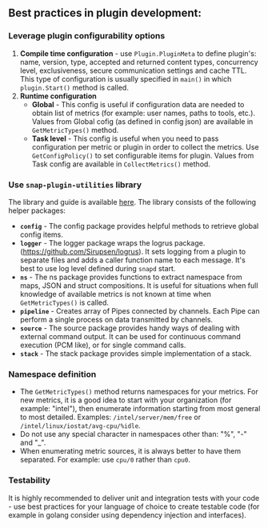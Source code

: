 ## Best practices in plugin development:
### Leverage plugin configurability options
1.  **Compile time configuration** - use `Plugin.PluginMeta` to define plugin's: name, version, type, accepted and returned content types, concurrency level, exclusiveness, secure communication settings and cache TTL. This type of configuration is usually specified in `main()` in which `plugin.Start()` method is called.
2. **Runtime configuration**
    - **Global** - This config is useful if configuration data are needed to obtain list of metrics (for example: user names, paths to tools, etc.). Values from Global cofig (as defined in config json) are available in `GetMetricTypes()` method.
    - **Task level** - This config is useful when you need to pass configuration per metric or plugin in order to collect the metrics. Use `GetConfigPolicy()` to set configurable items for plugin. Values from Task config are available in `CollectMetrics()` method.

### Use `snap-plugin-utilities` library
The library and guide is available [here](https://github.com/intelsdi-x/snap-plugin-utilities). The library consists of the following helper packages:
* **`config`** - The config package provides helpful methods to retrieve global config items.
* **`logger`** - The logger package wraps the logrus package. (https://github.com/Sirupsen/logrus). It sets logging from a plugin to separate files and adds a caller function name to each message. It's best to use log level defined during `snapd` start.
* **`ns`** - The ns package provides functions to extract namespace from maps, JSON and struct compositions. It is useful for situations when full knowledge of available metrics is not known at time when `GetMetricTypes()` is called.
* **`pipeline`** - Creates array of Pipes connected by channels. Each Pipe can perform a single process on data transmitted by channels.
* **`source`** - The source package provides handy ways of dealing with external command output. It can be used for continuous command execution (PCM like), or for single command calls.
* **`stack`** - The stack package provides simple implementation of a stack.

### Namespace definition
* The `GetMetricTypes()` method returns namespaces for your metrics. For new metrics, it is a good idea to start with your organization (for example: "intel"), then enumerate information starting from most general to most detailed. Examples: `/intel/server/mem/free` or `/intel/linux/iostat/avg-cpu/%idle`.
* Do not use any special character in namespaces other than: "%", "-" and "_".
* When enumerating metric sources, it is always better to have them separated. For example: use `cpu/0` rather than `cpu0`.

### Testability
It is highly recommended to deliver unit and integration tests with your code - use best practices for your language of choice to create testable code (for example in golang consider using dependency injection and interfaces).
